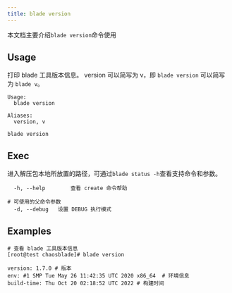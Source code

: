 ```yaml
---
title: blade version
---
```


本文档主要介绍`blade version`命令使用

## Usage

打印 blade 工具版本信息。 version 可以简写为 v，即 `blade version` 可以简写为 `blade v`。

```
Usage:
  blade version

Aliases:
  version, v

blade version
```

## Exec

进入解压包本地所放置的路径，可通过`blade status -h`查看支持命令和参数。

```
  -h, --help        查看 create 命令帮助

# 可使用的父命令参数
  -d, --debug   设置 DEBUG 执行模式
```

## Examples

```
# 查看 blade 工具版本信息
[root@test chaosblade]# blade version

version: 1.7.0 # 版本
env: #1 SMP Tue May 26 11:42:35 UTC 2020 x86_64  # 环境信息
build-time: Thu Oct 20 02:18:52 UTC 2022 # 构建时间
```
